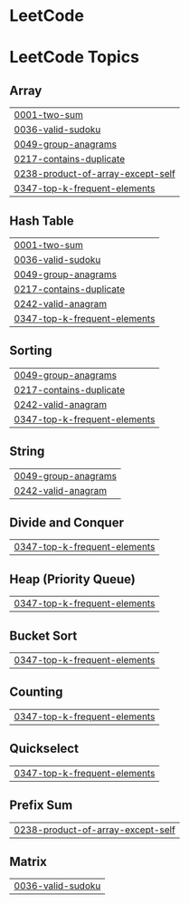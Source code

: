# LeetCode
<!---LeetCode Topics Start-->
# LeetCode Topics
## Array
|  |
| ------- |
| [0001-two-sum](https://github.com/yehiahassanain/LeetCode/tree/master/0001-two-sum) |
| [0036-valid-sudoku](https://github.com/yehiahassanain/LeetCode/tree/master/0036-valid-sudoku) |
| [0049-group-anagrams](https://github.com/yehiahassanain/LeetCode/tree/master/0049-group-anagrams) |
| [0217-contains-duplicate](https://github.com/yehiahassanain/LeetCode/tree/master/0217-contains-duplicate) |
| [0238-product-of-array-except-self](https://github.com/yehiahassanain/LeetCode/tree/master/0238-product-of-array-except-self) |
| [0347-top-k-frequent-elements](https://github.com/yehiahassanain/LeetCode/tree/master/0347-top-k-frequent-elements) |
## Hash Table
|  |
| ------- |
| [0001-two-sum](https://github.com/yehiahassanain/LeetCode/tree/master/0001-two-sum) |
| [0036-valid-sudoku](https://github.com/yehiahassanain/LeetCode/tree/master/0036-valid-sudoku) |
| [0049-group-anagrams](https://github.com/yehiahassanain/LeetCode/tree/master/0049-group-anagrams) |
| [0217-contains-duplicate](https://github.com/yehiahassanain/LeetCode/tree/master/0217-contains-duplicate) |
| [0242-valid-anagram](https://github.com/yehiahassanain/LeetCode/tree/master/0242-valid-anagram) |
| [0347-top-k-frequent-elements](https://github.com/yehiahassanain/LeetCode/tree/master/0347-top-k-frequent-elements) |
## Sorting
|  |
| ------- |
| [0049-group-anagrams](https://github.com/yehiahassanain/LeetCode/tree/master/0049-group-anagrams) |
| [0217-contains-duplicate](https://github.com/yehiahassanain/LeetCode/tree/master/0217-contains-duplicate) |
| [0242-valid-anagram](https://github.com/yehiahassanain/LeetCode/tree/master/0242-valid-anagram) |
| [0347-top-k-frequent-elements](https://github.com/yehiahassanain/LeetCode/tree/master/0347-top-k-frequent-elements) |
## String
|  |
| ------- |
| [0049-group-anagrams](https://github.com/yehiahassanain/LeetCode/tree/master/0049-group-anagrams) |
| [0242-valid-anagram](https://github.com/yehiahassanain/LeetCode/tree/master/0242-valid-anagram) |
## Divide and Conquer
|  |
| ------- |
| [0347-top-k-frequent-elements](https://github.com/yehiahassanain/LeetCode/tree/master/0347-top-k-frequent-elements) |
## Heap (Priority Queue)
|  |
| ------- |
| [0347-top-k-frequent-elements](https://github.com/yehiahassanain/LeetCode/tree/master/0347-top-k-frequent-elements) |
## Bucket Sort
|  |
| ------- |
| [0347-top-k-frequent-elements](https://github.com/yehiahassanain/LeetCode/tree/master/0347-top-k-frequent-elements) |
## Counting
|  |
| ------- |
| [0347-top-k-frequent-elements](https://github.com/yehiahassanain/LeetCode/tree/master/0347-top-k-frequent-elements) |
## Quickselect
|  |
| ------- |
| [0347-top-k-frequent-elements](https://github.com/yehiahassanain/LeetCode/tree/master/0347-top-k-frequent-elements) |
## Prefix Sum
|  |
| ------- |
| [0238-product-of-array-except-self](https://github.com/yehiahassanain/LeetCode/tree/master/0238-product-of-array-except-self) |
## Matrix
|  |
| ------- |
| [0036-valid-sudoku](https://github.com/yehiahassanain/LeetCode/tree/master/0036-valid-sudoku) |
<!---LeetCode Topics End-->
